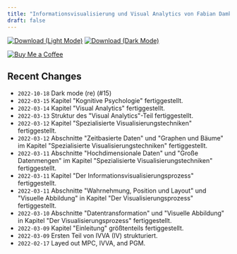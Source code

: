 ```yaml
---
title: "Informationsvisualisierung und Visual Analytics von Fabian Damken (deutsch)"
draft: false
---
```


[![Download (Light Mode)](/download.png)](ivva-summary.pdf)
[![Download (Dark Mode)](/download-dark.png)](ivva-summary-dark.pdf)

[![Buy Me a Coffee](/kofi.png)](https://ko-fi.com/fdamken)

## Recent Changes
- `2022-10-18` Dark mode (re) (#15)
- `2022-03-15` Kapitel "Kognitive Psychologie" fertiggestellt.
- `2022-03-14` Kapitel "Visual Analytics" fertiggestellt.
- `2022-03-13` Struktur des "Visual Analytics"-Teil fertiggestellt.
- `2022-03-12` Kapitel "Spezialisierte Visualisierungstechniken" fertiggestellt.
- `2022-03-12` Abschnitte "Zeitbasierte Daten" und "Graphen und Bäume" im Kapitel "Spezialisierte Visualisierungstechniken" fertiggestellt.
- `2022-03-11` Abschnitte "Hochdimensionale Daten" und "Große Datenmengen" im Kapitel "Spezialisierte Visualisierungstechniken" fertiggestellt.
- `2022-03-11` Kapitel "Der Informationsvisualisierungsprozess" fertiggestellt.
- `2022-03-11` Abschnitte "Wahrnehmung, Position und Layout" und "Visuelle Abbildung" in Kapitel "Der Visualisierungsprozess" fertiggestellt.
- `2022-03-10` Abschnitte "Datentransformation" und "Visuelle Abbildung" in Kapitel "Der Visualisierungsprozess" fertiggestellt.
- `2022-03-09` Kapitel "Einleitung" größtenteils fertiggestellt.
- `2022-03-09` Ersten Teil von IVVA (IV) strukturiert.
- `2022-02-17` Layed out MPC, IVVA, and PGM.
